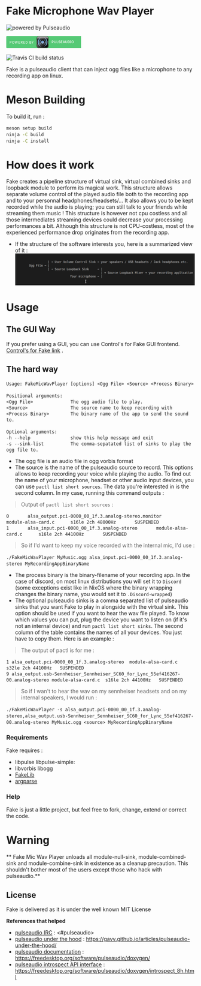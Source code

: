 # Fake Microphone Wav Player

![powered by Pulseaudio](https://www.freedesktop.org/software/pulseaudio/logo.png)

![Powered by Pulseaudio](icons/powered_by_pulseaudio.png)


![Travis CI build status](https://travis-ci.org/SCOTT-HAMILTON/FakeMicWavPlayer.svg?branch=master)

Fake is a pulseaudio client that can inject ogg files like a microphone to any recording app on linux.

# Meson Building 
  To build it, run : 
  ```sh
  meson setup build
  ninja -C build
  ninja -C install
  ```

# How does it work
 Fake creates a pipeline structure of virtual sink, virtual combined sinks and loopback module to perform
 its magical work. This structure allows separate volume control of the played audio file both to
 the recording app and to your personnal headphones/headsets/... It also allows you to be kept recorded
 while the audio is playing; you can still talk to your friends while streaming them music ! This structure
 is however not cpu costless and all those intermediates streaming devices could decrease your processing 
 performances a bit. Although this structure is not CPU-costless, most of the experienced performance drop
 originates from the recording app.

 - If the structure of the software interests you, here is a summarized view of it :
![Summarized Schema](icons/schema.png "schema")

# Usage
## The GUI Way
If you prefer using a GUI, you can use Control's for Fake GUI frontend. [Control's for Fake link](https://github.com/SCOTT-HAMILTON/ControlsForFake) .
	
## The hard way
```
Usage: FakeMicWavPlayer [options] <Ogg File> <Source> <Process Binary>

Positional arguments:
<Ogg File>              The ogg audio file to play.
<Source>                The source name to keep recording with
<Process Binary>        The binary name of the app to send the sound to.

Optional arguments:
-h --help               show this help message and exit
-s --sink-list          The comma-sepatated list of sinks to play the ogg file to.
```

  - The ogg file is an audio file in ogg vorbis format
  - The source is the name of the pulseaudio source to record. This options allows to keep recording your voice while playing the audio. To find out the name of your microphone, headset or other audio input devices, you can use `pactl list short sources`. The data you're interested in is the second column. In my case, running this command outputs : 
  > Output of `pactl list short sources` : 

  ```
  0       alsa_output.pci-0000_00_1f.3.analog-stereo.monitor      module-alsa-card.c      s16le 2ch 48000Hz       SUSPENDED
  1       alsa_input.pci-0000_00_1f.3.analog-stereo       module-alsa-card.c      s16le 2ch 44100Hz       SUSPENDED
  ```
  > So if I'd want to keep my voice recorded with the internal mic, I'd use :

  `./FakeMicWavPlayer MyMusic.ogg alsa_input.pci-0000_00_1f.3.analog-stereo MyRecordingAppBinaryName`

  - The process binary is the binary-filename of your recording app. In the case of discord, on most linux distributions you will set it to `Discord` (some exceptions exist like in NixOS where the binary wrapping changes the binary name, you would set it to `.Discord-wrapped`)
  - The optional pulseaudio sinks is a comma separated list of pulseaudio sinks that you want Fake to play in alongside with the virtual sink. This option should be used if you want to hear the wav file played. To know which values you can put, plug the device you want to listen on (if it's not an internal device) and run `pactl list short sinks`. The second column of the table contains the names of all your devices. You just have to copy them. Here is an example : 
  
   > The output of pactl is for me : 
  
  ```
  1	alsa_output.pci-0000_00_1f.3.analog-stereo	module-alsa-card.c	s32le 2ch 44100Hz	SUSPENDED
  9	alsa_output.usb-Sennheiser_Sennheiser_SC60_for_Lync_55ef416267-00.analog-stereo module-alsa-card.c	s16le 2ch 44100Hz	SUSPENDED
  ```
  
   > So if I wan't to hear the wav on my sennheiser headsets and on my internal speakers, I would run : 
  
  `./FakeMicWavPlayer -s alsa_output.pci-0000_00_1f.3.analog-stereo,alsa_output.usb-Sennheiser_Sennheiser_SC60_for_Lync_55ef416267-00.analog-stereo MyMusic.ogg <source> MyRecordingAppBinaryName `
  

### Requirements

Fake requires : 
 - libpulse  libpulse-simple: 
 - libvorbis libogg
 - [FakeLib](https://github.com/SCOTT-HAMILTON/FakeLib)
 - [argparse](https://github.com/p-ranav/argparse)


### Help

Fake is just a little project, but feel free to fork, change, extend or correct the code.

# Warning

** Fake Mic Wav Player unloads all module-null-sink, module-combined-sink and module-combine-sink in existence as a cleanup precaution. This shouldn't bother most of the users except those who hack with pulseaudio.**

License
----
Fake is delivered as it is under the well known MIT License


**References that helped**
 - [pulseaudio IRC] : <#pulseaudio>
 - [pulseaudio under the hood] : <https://gavv.github.io/articles/pulseaudio-under-the-hood/>
 - [pulseaudio documentation] : <https://freedesktop.org/software/pulseaudio/doxygen/>
 - [pulseaudio introspect API interface] :
   <https://freedesktop.org/software/pulseaudio/doxygen/introspect_8h.html>

[//]: # (These are reference links used in the body of this note and get stripped out when the markdown processor does its job. There is no need to format nicely because it shouldn't be seen. Thanks SO - http://stackoverflow.com/questions/4823468/store-comments-in-markdown-syntax)



   [pulseaudio IRC]: <#pulseaudio>
   [pulseaudio under the hood]: <https://gavv.github.io/articles/pulseaudio-under-the-hood/>
   [pulseaudio documentation]: <https://freedesktop.org/software/pulseaudio/doxygen/>
   [pulseaudio introspect API interface]:
   <https://freedesktop.org/software/pulseaudio/doxygen/introspect_8h.html>
